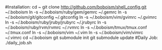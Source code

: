 #Installation: 
    cd ~
    git clone http://github.com/boboism/shell_config.git ~/.boboism
    ln -s ~/.boboism/ruby/gem/gemrc ~/.gemrc
    ln -s ~/.boboism/git/gitconfig ~/.gitconfig
    ln -s ~/.boboism/vim/gvimrc ~/.gvimrc
    ln -s ~/.boboism/ruby/jruby/jrubyrc ~/.jrubyrc
    ln -s ~/.boboism/ruby/rvm/rvmrc ~/.rvmrc
    ln -s ~/.boboism/tmux/tmux.conf ~/.tmux.conf
    ln -s ~/.boboism/vim ~/.vim
    ln -s ~/.boboism/vim/vimrc ~/.vimrc
    cd ~/.boboism
    git submodule init
    git submodule update
#Daily Job:
    ./daily_job.sh
